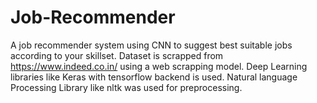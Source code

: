 # Job-Recommender
A job recommender system using CNN to suggest best suitable jobs according to your skillset. Dataset is scrapped from https://www.indeed.co.in/ using a web scrapping model. Deep Learning libraries like Keras with tensorflow backend is used. Natural language Processing Library like nltk was used for preprocessing.

